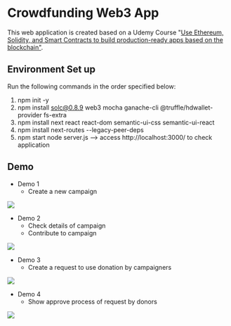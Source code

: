 Crowdfunding Web3 App
===

This web application is created based on a Udemy Course "[Use Ethereum, Solidity, and Smart Contracts to build production-ready apps based on the blockchain"](https://www.udemy.com/course/ethereum-and-solidity-the-complete-developers-guide/).


Environment Set up
---
Run the following commands in the order specified below:
1. npm init -y
2. npm install solc@0.8.9 web3 mocha ganache-cli @truffle/hdwallet-provider fs-extra
3. npm install next react react-dom semantic-ui-css semantic-ui-react
4. npm install next-routes --legacy-peer-deps
5. npm start node server.js
    --> access http://localhost:3000/ to check application

Demo
---
- Demo 1
    - Create a new campaign

![](https://i.imgur.com/8LaCB82.gif)

- Demo 2
    - Check details of campaign 
    - Contribute to campaign
 
![](https://i.imgur.com/CKBe2AB.gif)

- Demo 3
    - Create a request to use donation by campaigners

![](https://i.imgur.com/dy4uTuF.gif)

- Demo 4
    - Show approve process of request by donors
   
![](https://i.imgur.com/ht9qjeK.gif)

